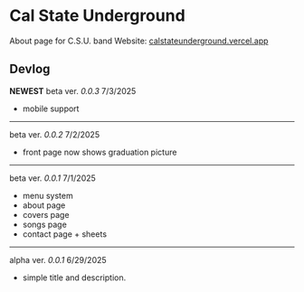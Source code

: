 # Cal State Underground
About page for C.S.U. band
Website: [calstateunderground.vercel.app](https://calstateunderground.vercel.app)

## Devlog

**NEWEST** beta ver. *0.0.3* 
7/3/2025
- mobile support
---
beta ver. *0.0.2*
 7/2/2025
- front page now shows graduation picture
---
beta ver. *0.0.1*
 7/1/2025
- menu system
- about page
- covers page
- songs page
- contact page + sheets
---
alpha ver. *0.0.1* 
6/29/2025
- simple title and description.